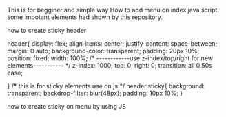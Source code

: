 This is for begginer and simple way How to add menu on index java script.
some impotant elements had shown by this repository.

how to create sticky  header

    
header{
    display: flex;
    align-items: center;
    justify-content: space-between;
    margin: 0 auto;
    background-color: transparent;
    padding: 20px 10%;
    position: fixed;
    width: 100%;
/*      ------------use z-index/top/right for new elements----------- */
    z-index: 1000;
    top: 0;
    right: 0;
    transition: all 0.50s ease;
    
}
/* this is for sticky elements use on js  */
header.sticky{
    background: transparent;
    backdrop-filter: blur(48px);
    padding: 10px 10%;
}
  

<script>
const head = document.querySelector("header");

window.addEventListener("scroll", function(){

    head.classList.toggle("sticky", window.scrollY >60 )
});
  
</script>

how to create sticky on menu by using JS
<body>
 <div class="follow">
            <!-- this is for menu  -->
            <div class="bx bx-menu" id="menu"></div>
        </div>
</body>
        <style>
         #menu{
        display: none;    
        @media only screen and (max-width: 800px){
           #menu{
        display: block;
    }
    /* important part of menu/navbar/.navbar.open this elements used on js  */
    .navbar{
        position: absolute;
        width: 100%;
        height: 90vh;
        padding: 30px 40px;
        top: 0;
        bottom: 0;
        right: 0;
        left: 100%;
        display: flex;
        flex-direction: column;
        align-items: flex-start;
        margin-top: -10px;
        background-color: var(--bg-color);
        opacity: 0.9;
    }
    .navbar a{
        font-size: 1.2rem;
        display: block;
        margin-bottom: 30px;
        padding: 5px 15px;
        border-radius: 8px;  
    }
    .navbar.open{
        left: 0;
    }
}
  </style>
  <script>
  // this is for menu option 
let menu = document.querySelector("#menu");
let nav = document.querySelector(".navbar");
menu.onclick = () => {
    menu.classList.toggle('bx-x');
    nav.classList.toggle('open');
}
//If remove menu icon 
menu.onclick = () => {
    menu.removeList.toggle('bx-x');
    nav.removeList.toggle('open');
}
    
  </script>

      
        
